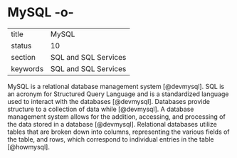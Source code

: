 # MySQL -o-


|          |                      |
| -------- | -------------------- |
| title    | MySQL                | 
| status   | 10                   |
| section  | SQL and SQL Services |
| keywords | SQL and SQL Services |



MySQL is a relational database management system [@devmysql]. SQL
is an acronym for Structured Query Language and is a standardized
language used to interact with the databases [@devmysql].
Databases provide structure to a collection of data
while [@devmysql]. A database management system allows for the
addition, accessing, and processing of the data stored in a
database [@devmysql]. Relational databases utilize tables that are
broken down into columns, representing the various fields of the
table, and rows, which correspond to individual entries in the
table [@howmysql].


     
